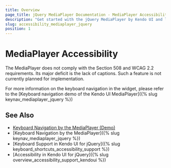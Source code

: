 ```yaml
---
title: Overview
page_title: jQuery MediaPlayer Documentation - MediaPlayer Accessibility
description: "Get started with the jQuery MediaPlayer by Kendo UI and learn about its accessibility support for WAI-ARIA, Section 508, and WCAG 2.2."
slug: accessibility_mediaplayer_jquery
position: 1
---
```


# MediaPlayer Accessibility

The MediaPlayer does not comply with the Section 508 and WCAG 2.2 requirements. Its major deficit is the lack of captions. Such a feature is not currently planned for implementation.

For more information on the keyboard navigation in the widget, please refer to the [Keyboard navigation demo of the Kendo UI MediaPlayer]({% slug keynav_mediaplayer_jquery %})

## See Also

* [Keyboard Navigation by the MediaPlayer (Demo)](https://demos.telerik.com/kendo-ui/mediaplayer/keyboard-navigation)
* [Keyboard Navigation by the MediaPlayer]({% slug keynav_mediaplayer_jquery %})
* [Keyboard Support in Kendo UI for jQuery]({% slug keyboard_shortcuts_accessibility_support %})
* [Accessibility in Kendo UI for jQuery]({% slug overview_accessibility_support_kendoui %})

